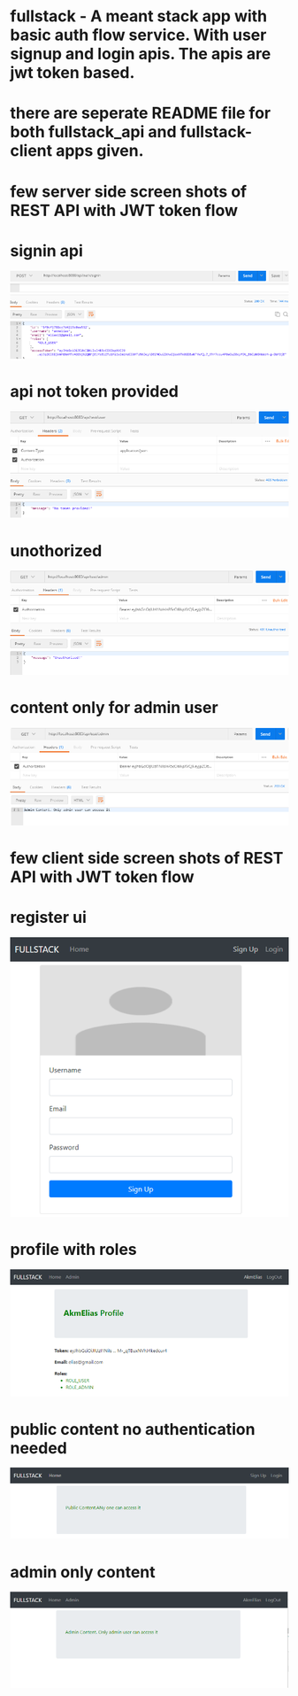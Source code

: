 # fullstack -  A meant stack app with basic auth flow service. With user signup and login apis. The apis are  jwt token based. 

# there are seperate README file for both fullstack_api and fullstack-client apps given.

# few server side screen shots of REST API with JWT token flow

# signin api 
![](images/api-signin.PNG)

# api not token provided
![](images/api-not-token-provided.PNG)

# unothorized 
![](images/api-unothorized.PNG)

# content only for admin user
![](images/api-admin.PNG)

# few client side screen shots of REST API with JWT token flow

# register ui
 ![](images/signup.PNG)
 
# profile with roles
![](images/profile.PNG)

# public content no authentication needed 
![](images/public.PNG)

# admin only content
![](images/admin.PNG)
